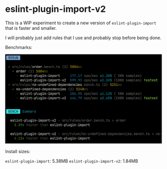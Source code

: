 # eslint-plugin-import-v2

<!--
[![npm](https://img.shields.io/npm/v/eslint-plugin-import-v2)](https://www.npmjs.com/package/eslint-plugin-import-v2)
![npm bundle size](https://img.shields.io/bundlephobia/minzip/eslint-plugin-import-v2)
![node-current](https://img.shields.io/node/v/eslint-plugin-import-v2)
[![Codecov](https://img.shields.io/codecov/c/github/BeeeQueue/eslint-plugin-import-v2?token=TOKEN_HERE)](https://app.codecov.io/github/BeeeQueue/eslint-plugin-import-v2)
-->

This is a WIP experiment to create a new version of `eslint-plugin-import` that is faster and smaller.

I will probably just add rules that I use and probably stop before being done.

Benchmarks:

![img.png](.github/img/benchmarks.webp)

Install sizes:

`eslint-plugin-import`: 5.38MB
`eslint-plugin-import-v2`: 1.84MB
